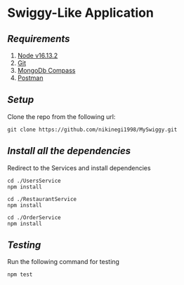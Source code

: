 # Swiggy-Like Application

## _Requirements_
1. [Node v16.13.2](https://nodejs.org/en/download/)
3. [Git](https://git-scm.com/downloads)
4. [MongoDb Compass](https://www.mongodb.com/try/download/compass)
5. [Postman](https://www.postman.com/downloads/)

## _Setup_
Clone the repo from the following url:
```
git clone https://github.com/nikinegi1998/MySwiggy.git
```

## _Install all the dependencies_

Redirect to the Services and install dependencies
```
cd ./UsersService
npm install 
```

```
cd ./RestaurantService
npm install 
```

```
cd ./OrderService
npm install 
```

## _Testing_

Run the following command for testing
```
npm test
```
